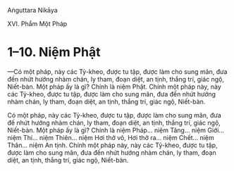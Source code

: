 Aṅguttara Nikāya

XVI. Phẩm Một Pháp

# 1–10. Niệm Phật

—Có một pháp, này các Tỷ-kheo, được tu tập, được làm cho sung mãn, đưa đến nhứt hướng nhàm chán, ly tham, đoạn diệt, an tịnh, thắng trí, giác ngộ, Niết-bàn. Một pháp ấy là gì? Chính là niệm Phật. Chính một pháp này, này các Tỷ-kheo, được tu tập, được làm cho sung mãn, đưa đến nhứt hướng nhàm chán, ly tham, đoạn diệt, an tịnh, thắng trí, giác ngộ, Niết-bàn.

Có một pháp, này các Tỷ-kheo, được tu tập, được làm cho sung mãn, đưa đế nhứt hướng nhàm chán, ly tham, đoạn diệt, an tịnh, thắng trí, giác ngộ, Niết-bàn. Một pháp ấy là gì? Chính là niệm Pháp... niệm Tăng... niệm Giới... niệm Thí... niệm Thiên... niệm Hơi thở vô, Hơi thở ra... niệm Chết... niệm Thân... niệm An tịnh. Chính một pháp này, này các Tỷ-kheo, được tu tập, được làm cho sung mãn, đưa đến nhứt hướng nhàm chán, ly tham, đoạn diệt, an tịnh, thắng trí, giác ngộ, Niết-bàn.

